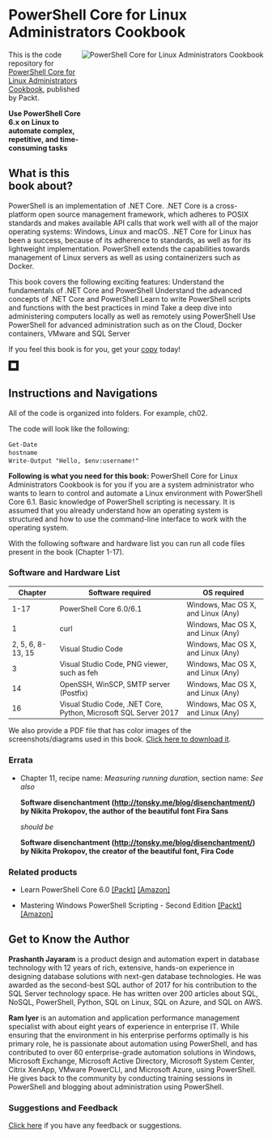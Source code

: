 # PowerShell Core for Linux Administrators Cookbook

<a href="https://www.packtpub.com/networking-and-servers/powershell-60-linux-administration-cookbook?utm_source=github&utm_medium=repository&utm_campaign=9781789137231 "><img src="https://www.packtpub.com/sites/default/files/cover_10409.png" alt="PowerShell Core for Linux Administrators Cookbook" height="256px" align="right"></a>

This is the code repository for [PowerShell Core for Linux Administrators Cookbook](https://www.packtpub.com/networking-and-servers/powershell-60-linux-administration-cookbook?utm_source=github&utm_medium=repository&utm_campaign=9781789137231 ), published by Packt.

**Use PowerShell Core 6.x on Linux to automate complex, repetitive, and time-consuming tasks**

## What is this book about?
PowerShell is an implementation of .NET Core. .NET Core is a cross-platform open source management framework, which adheres to POSIX standards and makes available API calls that work well with all of the major operating systems: Windows, Linux and macOS. .NET Core for Linux has been a success, because of its adherence to standards, as well as for its lightweight implementation. PowerShell extends the capabilities towards management of Linux servers as well as using containerizers such as Docker.

This book covers the following exciting features:
Understand the fundamentals of .NET Core and PowerShell 
Understand the advanced concepts of .NET Core and PowerShell 
Learn to write PowerShell scripts and functions with the best practices in mind 
Take a deep dive into administering computers locally as well as remotely using PowerShell 
Use PowerShell for advanced administration such as on the Cloud, Docker containers, VMware and SQL Server 

If you feel this book is for you, get your [copy](https://www.amazon.com/dp/1789137233) today!

<a href="https://www.packtpub.com/?utm_source=github&utm_medium=banner&utm_campaign=GitHubBanner"><img src="https://raw.githubusercontent.com/PacktPublishing/GitHub/master/GitHub.png" 
alt="https://www.packtpub.com/" border="5" /></a>

## Instructions and Navigations
All of the code is organized into folders. For example, ch02.

The code will look like the following:
```
Get-Date
hostname
Write-Output "Hello, $env:username!"
```

**Following is what you need for this book:**
PowerShell Core for Linux Administrators Cookbook is for you if you are a system administrator who wants to learn to control and automate a Linux environment with PowerShell Core 6.1. Basic knowledge of PowerShell scripting is necessary. It is assumed that you already understand how an operating system is structured and how to use the command-line interface to work with the operating system.

With the following software and hardware list you can run all code files present in the book (Chapter 1-17).
### Software and Hardware List
| Chapter | Software required | OS required |
| -------- | ------------------------------------ | ----------------------------------- |
| 1-17 | PowerShell Core 6.0/6.1 | Windows, Mac OS X, and Linux (Any) |
| 1 | curl | Windows, Mac OS X, and Linux (Any) |
| 2, 5, 6, 8-13, 15 | Visual Studio Code | Windows, Mac OS X, and Linux (Any) |
| 3 | Visual Studio Code, PNG viewer, such as feh | Windows, Mac OS X, and Linux (Any) |
| 14 | OpenSSH, WinSCP, SMTP server (Postfix) | Windows, Mac OS X, and Linux (Any) |
| 16 | Visual Studio Code, .NET Core, Python, Microsoft SQL Server 2017 | Windows, Mac OS X, and Linux (Any) |

We also provide a PDF file that has color images of the screenshots/diagrams used in this book. [Click here to download it](https://www.packtpub.com/sites/default/files/downloads/9781789137231_ColorImages.pdf).

### Errata
* Chapter 11, recipe name: _Measuring running duration_, section name: _See also_

   **Software disenchantment (http://tonsky.me/blog/disenchantment/) by Nikita Prokopov, the author of the beautiful font Fira Sans**
 
    _should be_
 
   **Software disenchantment (http://tonsky.me/blog/disenchantment/) by Nikita Prokopov, the creator of the beautiful font, Fira Code**


### Related products
* Learn PowerShell Core 6.0 [[Packt]](https://www.packtpub.com/networking-and-servers/learn-powershell-core-60?utm_source=github&utm_medium=repository&utm_campaign=9781788838986 ) [[Amazon]](https://www.amazon.com/dp/178883898X)

* Mastering Windows PowerShell Scripting - Second Edition [[Packt]](https://www.packtpub.com/networking-and-servers/mastering-windows-powershell-scripting-second-edition?utm_source=github&utm_medium=repository&utm_campaign=9781787126305 ) [[Amazon]](https://www.amazon.com/dp/1787126307)

## Get to Know the Author
**Prashanth Jayaram**
is a product design and automation expert in database technology with 12 years of rich, extensive, hands-on experience in designing database solutions with next-gen database technologies. He was awarded as the second-best SQL author of 2017 for his contribution to the SQL Server technology space. He has written over 200 articles about SQL, NoSQL, PowerShell, Python, SQL on Linux, SQL on Azure, and SQL on AWS.

**Ram Iyer**
is an automation and application performance management specialist with about eight years of experience in enterprise IT. While ensuring that the environment in his enterprise performs optimally is his primary role, he is passionate about automation using PowerShell, and has contributed to over 60 enterprise-grade automation solutions in Windows, Microsoft Exchange, Microsoft Active Directory, Microsoft System Center, Citrix XenApp, VMware PowerCLI, and Microsoft Azure, using PowerShell. He gives back to the community by conducting training sessions in PowerShell and blogging about administration using PowerShell.

### Suggestions and Feedback
[Click here](https://docs.google.com/forms/d/e/1FAIpQLSdy7dATC6QmEL81FIUuymZ0Wy9vH1jHkvpY57OiMeKGqib_Ow/viewform) if you have any feedback or suggestions.


